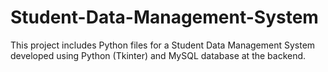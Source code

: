 # Student-Data-Management-System
This project includes Python files for a Student Data Management System developed using Python (Tkinter) and MySQL database at the backend.
